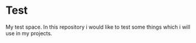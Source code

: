 # Test
My test space.
In this repository i would like to test some things which i will use in my projects.
